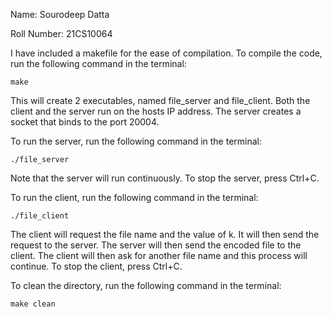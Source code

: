 Name: Sourodeep Datta

Roll Number: 21CS10064

I have included a makefile for the ease of compilation. To compile the code, run the following command in the terminal:
```
make
```
This will create 2 executables, named file_server and file_client. Both the client and the server run on the hosts IP address. The server creates a socket that binds to the port 20004.

To run the server, run the following command in the terminal:
```
./file_server
```
Note that the server will run continuously. To stop the server, press Ctrl+C.

To run the client, run the following command in the terminal:
```
./file_client
```
The client will request the file name and the value of k. It will then send the request to the server. The server will then send the encoded file to the client. The client will then ask for another file name and this process will continue. To stop the client, press Ctrl+C.

To clean the directory, run the following command in the terminal:
```
make clean
```